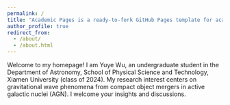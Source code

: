 ```yaml
---
permalink: /
title: "Academic Pages is a ready-to-fork GitHub Pages template for academic personal websites"
author_profile: true
redirect_from: 
  - /about/
  - /about.html
---
```


Welcome to my homepage! I am Yuye Wu, an undergraduate student in the Department of Astronomy, School of Physical Science and Technology, Xiamen University (class of 2024). My research interest centers on gravitational wave phenomena from compact object mergers in active galactic nuclei (AGN). I welcome your insights and discussions.
